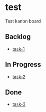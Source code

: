 # test

Test kanbn board

## Backlog

- [task-1](tasks/task-1.md)

## In Progress

- [task-2](tasks/task-2.md)

## Done

- [task-3](tasks/task-3.md)
